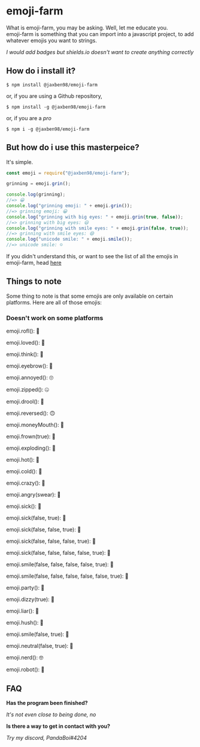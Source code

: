 # emoji-farm

What is emoji-farm, you may be asking. Well, let me educate you.<br>emoji-farm is something that you can import into a javascript project, to add whatever emojis you want to strings.

*I would add badges but shields.io doesn't want to create anything correctly*

## How do i install it?

`$ npm install @jaxben98/emoji-farm`

or, if you are using a Github repository,

`$ npm install -g @jaxben98/emoji-farm`

or, if you are a *pro*

`$ npm i -g @jaxben98/emoji-farm`

## But how do i use this masterpeice?

It's simple.

```javascript
const emoji = require("@jaxben98/emoji-farm");

grinning = emoji.grin();

console.log(grinning);
//=> 😀
console.log("grinning emoji: " + emoji.grin());
//=> grinning emoji: 😀
console.log("grinning with big eyes: " + emoji.grin(true, false));
//=> grinning with big eyes: 😃
console.log("grinning with smile eyes: " + emoji.grin(false, true));
//=> grinning with smile eyes: 😄
console.log("unicode smile: " + emoji.smile());
//=> unicode smile: ☺️
```
If you didn't understand this, or want to see the list of all the emojis in emoji-farm, head [here](https://github.com/PandaBoi57/emoji-farm/blob/master/test/test.js)

## Things to note

Some thing to note is that some emojis are only available on certain platforms. Here are all of those emojis:

### Doesn't work on some platforms

emoji.rofl(): 🤣

emoji.loved(): 🥰

emoji.think(): 🤔

emoji.eyebrow(): 🤨

emoji.annoyed(): 🙄

emoji.zipped(): 🤐

emoji.drool(): 🤤

emoji.reversed(): 🙃

emoji.moneyMouth(): 🤑

emoji.frown(true): 🙁

emoji.exploding(): 🤯

emoji.hot(): 🥵

emoji.cold(): 🥶

emoji.crazy(): 🤪

emoji.angry(swear): 🤬

emoji.sick(): 🤢

emoji.sick(false, true): 🤒

emoji.sick(false, false, true): 🤕

emoji.sick(false, false, false, true): 🤮

emoji.sick(false, false, false, false, true): 🤧

emoji.smile(false, false, false, false, true): 🤠

emoji.smile(false, false, false, false, false, true): 🤡

emoji.party(): 🥳

emoji.dizzy(true): 🥴

emoji.liar(): 🤥

emoji.hush(): 🤫

emoji.smile(false, true): 🧐

emoji.neutral(false, true): 🧐

emoji.nerd(): 🤓

emoji.robot(): 🤖

## FAQ

**Has the program been finished?**

*It's not even close to being done, no*

**Is there a way to get in contact with you?**

*Try my discord, PandaBoi#4204*